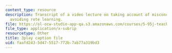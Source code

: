 ```yaml
---
content_type: resource
description: Transcript of a video lecture on taking account of misconceptions and
  avoiding rote learning.
file: https://ol-ocw-studio-app-qa.s3.amazonaws.com/courses/5-95j-teaching-college-level-science-and-engineering-spring-2009/faafd2435d475517772b7ab77a319bd3_etbY4_d3peg.srt
file_type: application/x-subrip
resourcetype: Other
title: 3play caption file
uid: faafd243-5d47-5517-772b-7ab77a319bd3
---
```

